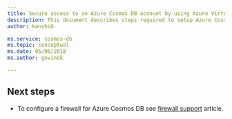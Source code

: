 ```yaml
---
title: Secure access to an Azure Cosmos DB account by using Azure Virtual Network service endpoint 
description: This document describes steps required to setup Azure Cosmos DB virtual network service endpoint. 
author: kanshiG

ms.service: cosmos-db
ms.topic: conceptual
ms.date: 05/06/2018
ms.author: govindk

---
```





## Next steps

* To configure a firewall for Azure Cosmos DB see [firewall support](firewall-support.md) article.

